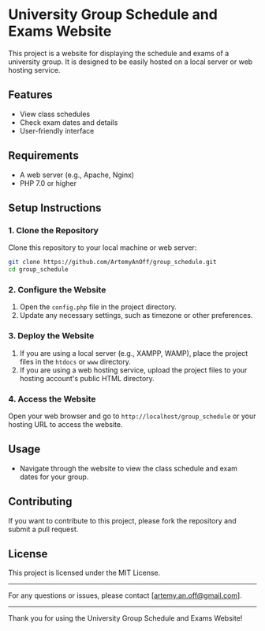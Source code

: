 # University Group Schedule and Exams Website

This project is a website for displaying the schedule and exams of a university group. It is designed to be easily hosted on a local server or web hosting service.

## Features

- View class schedules
- Check exam dates and details
- User-friendly interface

## Requirements

- A web server (e.g., Apache, Nginx)
- PHP 7.0 or higher

## Setup Instructions

### 1. Clone the Repository

Clone this repository to your local machine or web server:

```bash
git clone https://github.com/ArtemyAnOff/group_schedule.git
cd group_schedule
```

### 2. Configure the Website

1. Open the `config.php` file in the project directory.
2. Update any necessary settings, such as timezone or other preferences.

### 3. Deploy the Website

1. If you are using a local server (e.g., XAMPP, WAMP), place the project files in the `htdocs` or `www` directory.
2. If you are using a web hosting service, upload the project files to your hosting account's public HTML directory.

### 4. Access the Website

Open your web browser and go to `http://localhost/group_schedule` or your hosting URL to access the website.

## Usage

- Navigate through the website to view the class schedule and exam dates for your group.

## Contributing

If you want to contribute to this project, please fork the repository and submit a pull request.

## License

This project is licensed under the MIT License.

---

For any questions or issues, please contact [artemy.an.off@gmail.com].

---

Thank you for using the University Group Schedule and Exams Website!
